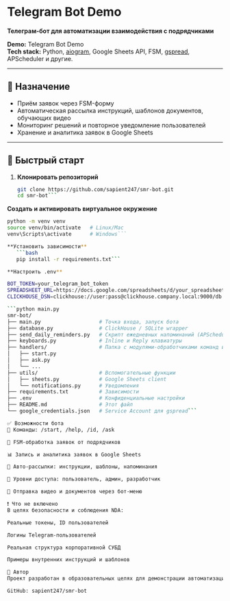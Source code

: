 # Telegram Bot Demo

**Телеграм-бот для автоматизации взаимодействия с подрядчиками**

**Demo:** Telegram Bot Demo  
**Tech stack:** Python, [aiogram](https://docs.aiogram.dev/), Google Sheets API, FSM, [gspread](https://github.com/burnash/gspread), APScheduler и другие.

---

## 📌 Назначение

- Приём заявок через FSM-форму  
- Автоматическая рассылка инструкций, шаблонов документов, обучающих видео  
- Мониторинг решений и повторное уведомление пользователей  
- Хранение и аналитика заявок в Google Sheets

---

## 🚀 Быстрый старт

1. **Клонировать репозиторий**
   ```bash
   git clone https://github.com/sapient247/smr-bot.git
   cd smr-bot```

**Создать и активировать виртуальное окружение**
   ```bash
   python -m venv venv
   source venv/bin/activate   # Linux/Mac
   venv\Scripts\activate      # Windows```

**Установить зависимости**
      ```bash
      pip install -r requirements.txt```

**Настроить .env**

   BOT_TOKEN=your_telegram_bot_token
   SPREADSHEET_URL=https://docs.google.com/spreadsheets/d/your_spreadsheet_id
   CLICKHOUSE_DSN=clickhouse://user:pass@clickhouse.company.local:9000/db

```python main.py
smr-bot/
├── main.py                   # Точка входа, запуск бота
├── database.py               # ClickHouse / SQLite wrapper
├── send_daily_reminders.py   # Скрипт ежедневных напоминаний (APScheduler)
├── keyboards.py              # Inline и Reply клавиатуры
├── handlers/                 # Папка с модулями-обработчиками команд и FSM
│   ├── start.py
│   ├── ask.py
│   └── ...
├── utils/                    # Вспомогательные функции
│   ├── sheets.py             # Google Sheets client
│   └── notifications.py      # Уведомления
├── requirements.txt          # Зависимости
├── .env                      # Конфиденциальные настройки
├── README.md                 # Этот файл
└── google_credentials.json   # Service Account для gspread```

✅ Возможности бота
📜 Команды: /start, /help, /id, /ask

📝 FSM-обработка заявок от подрядчиков

📊 Запись и аналитика заявок в Google Sheets

🔔 Авто-рассылки: инструкции, шаблоны, напоминания

👥 Уровни доступа: пользователь, админ, разработчик

🎥 Отправка видео и документов через бот-меню

❗ Что не включено
В целях безопасности и соблюдения NDA:

Реальные токены, ID пользователей

Логины Telegram-пользователей

Реальная структура корпоративной СУБД

Примеры внутренних инструкций и шаблонов

👤 Автор
Проект разработан в образовательных целях для демонстрации автоматизации взаимодействия с подрядчиками через Telegram-бот.

GitHub: sapient247/smr-bot
